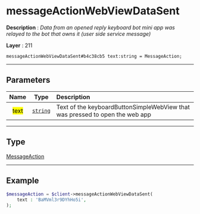 # messageActionWebViewDataSent

**Description** : *Data from an opened reply keyboard bot mini app was relayed to the bot that owns it (user side service message)*

**Layer** : 211

```tl
messageActionWebViewDataSent#b4c38cb5 text:string = MessageAction;
```

---

## Parameters

| Name | Type | Description |
| :---: | :---: | :--- |
| <mark>text</mark> | [`string`](type/string) | Text of the keyboardButtonSimpleWebView that was pressed to open the web app |

---

## Type

[MessageAction](type/MessageAction)

---

## Example

```php
$messageAction = $client->messageActionWebViewDataSent(
	text : 'BaMVml3r9DYhHo5i',
);
```